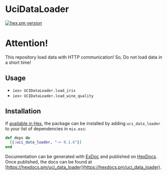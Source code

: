 # UciDataLoader

[![hex.pm version](https://img.shields.io/hexpm/v/uci_data_loader.svg)](https://hex.pm/packages/uci_data_loader)

# Attention!
This repository load data with HTTP communication! So, Do not load data in a short time!

## Usage
- ``iex> UCIDataLoader.load_iris``
- ``iex> UCIDataLoader.load_wine_quality``

## Installation

If [available in Hex](https://hex.pm/docs/publish), the package can be installed
by adding `uci_data_loader` to your list of dependencies in `mix.exs`:

```elixir
def deps do
  [{:uci_data_loader, "~> 0.1.6"}]
end
```

Documentation can be generated with [ExDoc](https://github.com/elixir-lang/ex_doc)
and published on [HexDocs](https://hexdocs.pm). Once published, the docs can
be found at [https://hexdocs.pm/uci_data_loader](https://hexdocs.pm/uci_data_loader).

